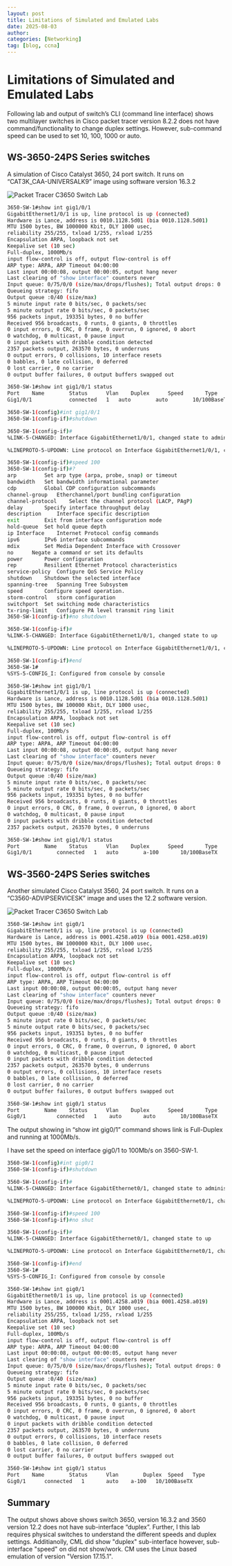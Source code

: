```yaml
---
layout: post
title: Limitations of Simulated and Emulated Labs
date: 2025-08-03
author: 
categories: [Networking]
tag: [blog, ccna]
---
```

# Limitations of Simulated and Emulated Labs

Following lab and output of switch’s CLI (command line interface) shows two multilayer switches in Cisco packet tracer version 8.2.2 does not have command/functionality to change duplex settings. However, sub-command speed can be used to set 10, 100, 1000 or auto.

## WS-3650-24PS Series switches

A simulation of Cisco Catalyst 3650, 24 port switch. It runs on “CAT3K_CAA-UNIVERSALK9” image using software version 16.3.2

![Packet Tracer C3650 Switch Lab ](/assets/2025-08-03-limitations-of-simulated-and-emulated-labs_3650_switch_lab.png)

```bash
3650-SW-1#show int gig1/0/1
GigabitEthernet1/0/1 is up, line protocol is up (connected)
Hardware is Lance, address is 0010.1128.5d01 (bia 0010.1128.5d01)
MTU 1500 bytes, BW 1000000 Kbit, DLY 1000 usec,
reliability 255/255, txload 1/255, rxload 1/255
Encapsulation ARPA, loopback not set
Keepalive set (10 sec)
Full-duplex, 1000Mb/s
input flow-control is off, output flow-control is off
ARP type: ARPA, ARP Timeout 04:00:00
Last input 00:00:08, output 00:00:05, output hang never
Last clearing of "show interface" counters never
Input queue: 0/75/0/0 (size/max/drops/flushes); Total output drops: 0
Queueing strategy: fifo
Output queue :0/40 (size/max)
5 minute input rate 0 bits/sec, 0 packets/sec
5 minute output rate 0 bits/sec, 0 packets/sec
956 packets input, 193351 bytes, 0 no buffer
Received 956 broadcasts, 0 runts, 0 giants, 0 throttles
0 input errors, 0 CRC, 0 frame, 0 overrun, 0 ignored, 0 abort
0 watchdog, 0 multicast, 0 pause input
0 input packets with dribble condition detected
2357 packets output, 263570 bytes, 0 underruns
0 output errors, 0 collisions, 10 interface resets
0 babbles, 0 late collision, 0 deferred
0 lost carrier, 0 no carrier
0 output buffer failures, 0 output buffers swapped out
```

```bash
3650-SW-1#show int gig1/0/1 status
Port 	Name 		Status 		Vlan 	Duplex 		Speed 		Type
Gig1/0/1 		    connected 	1 	auto 		auto 		10/100BaseTX
```

```bash
3650-SW-1(config)#int gig1/0/1
3650-SW-1(config-if)#shutdown 

3650-SW-1(config-if)#
%LINK-5-CHANGED: Interface GigabitEthernet1/0/1, changed state to administratively down

%LINEPROTO-5-UPDOWN: Line protocol on Interface GigabitEthernet1/0/1, changed state to down

3650-SW-1(config-if)#speed 100
3650-SW-1(config-if)#?
arp 		Set arp type (arpa, probe, snap) or timeout
bandwidth 	Set bandwidth informational parameter
cdp 		Global CDP configuration subcommands
channel-group 	Etherchannel/port bundling configuration
channel-protocol 	Select the channel protocol (LACP, PAgP)
delay 		Specify interface throughput delay
description 	Interface specific description
exit 		Exit from interface configuration mode
hold-queue 	Set hold queue depth
ip Interface 	Internet Protocol config commands
ipv6 		IPv6 interface subcommands
mdix 		Set Media Dependent Interface with Crossover
no 		Negate a command or set its defaults
power 		Power configuration
rep 		Resilient Ethernet Protocol characteristics
service-policy 	Configure QoS Service Policy
shutdown 	Shutdown the selected interface
spanning-tree 	Spanning Tree Subsystem
speed 		Configure speed operation.
storm-control 	storm configuration
switchport 	Set switching mode characteristics
tx-ring-limit 	Configure PA level transmit ring limit
3650-SW-1(config-if)#no shutdown

3650-SW-1(config-if)#
%LINK-5-CHANGED: Interface GigabitEthernet1/0/1, changed state to up

%LINEPROTO-5-UPDOWN: Line protocol on Interface GigabitEthernet1/0/1, changed state to up

3650-SW-1(config-if)#end
3650-SW-1#
%SYS-5-CONFIG_I: Configured from console by console
```

```bash
3650-SW-1#show int gig1/0/1
GigabitEthernet1/0/1 is up, line protocol is up (connected)
Hardware is Lance, address is 0010.1128.5d01 (bia 0010.1128.5d01)
MTU 1500 bytes, BW 100000 Kbit, DLY 1000 usec,
reliability 255/255, txload 1/255, rxload 1/255
Encapsulation ARPA, loopback not set
Keepalive set (10 sec)
Full-duplex, 100Mb/s
input flow-control is off, output flow-control is off
ARP type: ARPA, ARP Timeout 04:00:00
Last input 00:00:08, output 00:00:05, output hang never
Last clearing of "show interface" counters never
Input queue: 0/75/0/0 (size/max/drops/flushes); Total output drops: 0
Queueing strategy: fifo
Output queue :0/40 (size/max)
5 minute input rate 0 bits/sec, 0 packets/sec
5 minute output rate 0 bits/sec, 0 packets/sec
956 packets input, 193351 bytes, 0 no buffer
Received 956 broadcasts, 0 runts, 0 giants, 0 throttles
0 input errors, 0 CRC, 0 frame, 0 overrun, 0 ignored, 0 abort
0 watchdog, 0 multicast, 0 pause input
0 input packets with dribble condition detected
2357 packets output, 263570 bytes, 0 underruns
```

```bash
3650-SW-1#show int gig1/0/1 status
Port 		Name 	Status 		Vlan 	Duplex		Speed 		Type
Gig1/0/1 		connected 	1 	auto 		a-100 		10/100BaseTX
```

## WS-3560-24PS Series switches

Another simulated Cisco Catalyst 3560, 24 port switch. It runs on a “C3560-ADVIPSERVICESK” image and uses the 12.2 software version.

![Packet Tracer C3650 Switch Lab ](/assets/2025-08-03-limitations-of-simulated-and-emulated-labs_3560_switch_lab.png)

```bash
3560-SW-1#show int gig0/1
GigabitEthernet0/1 is up, line protocol is up (connected)
Hardware is Lance, address is 0001.4258.a019 (bia 0001.4258.a019)
MTU 1500 bytes, BW 1000000 Kbit, DLY 1000 usec,
reliability 255/255, txload 1/255, rxload 1/255
Encapsulation ARPA, loopback not set
Keepalive set (10 sec)
Full-duplex, 1000Mb/s
input flow-control is off, output flow-control is off
ARP type: ARPA, ARP Timeout 04:00:00
Last input 00:00:08, output 00:00:05, output hang never
Last clearing of "show interface" counters never
Input queue: 0/75/0/0 (size/max/drops/flushes); Total output drops: 0
Queueing strategy: fifo
Output queue :0/40 (size/max)
5 minute input rate 0 bits/sec, 0 packets/sec
5 minute output rate 0 bits/sec, 0 packets/sec
956 packets input, 193351 bytes, 0 no buffer
Received 956 broadcasts, 0 runts, 0 giants, 0 throttles
0 input errors, 0 CRC, 0 frame, 0 overrun, 0 ignored, 0 abort
0 watchdog, 0 multicast, 0 pause input
0 input packets with dribble condition detected
2357 packets output, 263570 bytes, 0 underruns
0 output errors, 0 collisions, 10 interface resets
0 babbles, 0 late collision, 0 deferred
0 lost carrier, 0 no carrier
0 output buffer failures, 0 output buffers swapped out
```

```bash
3560-SW-1#show int gig0/1 status
Port 		Name 	Status 		Vlan 	Duplex 		Speed 		Type
Gig0/1 			connected 	1	 auto 		auto 		10/100BaseTX
```

The output showing in “show int gig0/1” command shows link is Full-Duplex and running at 1000Mb/s.

I have set the speed on interface gig0/1 to 100Mb/s  on 3560-SW-1.

```bash
3560-SW-1(config)#int gig0/1
3560-SW-1(config-if)#shutdown

3560-SW-1(config-if)#
%LINK-5-CHANGED: Interface GigabitEthernet0/1, changed state to administratively down

%LINEPROTO-5-UPDOWN: Line protocol on Interface GigabitEthernet0/1, changed state to down

3560-SW-1(config-if)#speed 100
3560-SW-1(config-if)#no shut

3560-SW-1(config-if)#
%LINK-5-CHANGED: Interface GigabitEthernet0/1, changed state to up

%LINEPROTO-5-UPDOWN: Line protocol on Interface GigabitEthernet0/1, changed state to up

3560-SW-1(config-if)#end
3560-SW-1#
%SYS-5-CONFIG_I: Configured from console by console
```

```bash
3560-SW-1#show int gig0/1
GigabitEthernet0/1 is up, line protocol is up (connected)
Hardware is Lance, address is 0001.4258.a019 (bia 0001.4258.a019)
MTU 1500 bytes, BW 100000 Kbit, DLY 1000 usec,
reliability 255/255, txload 1/255, rxload 1/255
Encapsulation ARPA, loopback not set
Keepalive set (10 sec)
Full-duplex, 100Mb/s
input flow-control is off, output flow-control is off
ARP type: ARPA, ARP Timeout 04:00:00
Last input 00:00:08, output 00:00:05, output hang never
Last clearing of "show interface" counters never
Input queue: 0/75/0/0 (size/max/drops/flushes); Total output drops: 0
Queueing strategy: fifo
Output queue :0/40 (size/max)
5 minute input rate 0 bits/sec, 0 packets/sec
5 minute output rate 0 bits/sec, 0 packets/sec
956 packets input, 193351 bytes, 0 no buffer
Received 956 broadcasts, 0 runts, 0 giants, 0 throttles
0 input errors, 0 CRC, 0 frame, 0 overrun, 0 ignored, 0 abort
0 watchdog, 0 multicast, 0 pause input
0 input packets with dribble condition detected
2357 packets output, 263570 bytes, 0 underruns
0 output errors, 0 collisions, 10 interface resets
0 babbles, 0 late collision, 0 deferred
0 lost carrier, 0 no carrier
0 output buffer failures, 0 output buffers swapped out
```

```bash
3560-SW-1#show int gig0/1 status
Port 	Name 		Status 		Vlan 		Duplex 	Speed 	Type
Gig0/1 		connected 	1 		auto 	a-100 	10/100BaseTX
```

## Summary

The output shows above shows switch 3650, version 16.3.2 and 3560 version 12.2 does not have sub-interface “duplex”. Further, I this lab requires physical switches to understand the different speeds and duplex settings. Additianolly, CML did show "duplex" sub-interface however, sub-interface "speed" on did not show/work. CM uses the Linux based emulation of version "Version 17.15.1".
